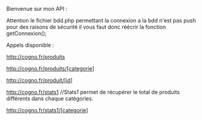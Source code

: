 Bienvenue sur mon API : 

Attention le fichier bdd.php permettant la connexion a la bdd n'est pas push pour des raisons de sécurité il vous faut donc réécrir la fonction getConnexion(); 

Appels disponible :

http://cogno.fr/produits

http://cogno.fr/produits/[categorie]

http://cogno.fr/produit/[id]

http://cogno.fr/stats1 //Stats1 permet de récupérer le total de produits différents dans chaque catégories. 

http://cogno.fr/stats1/[categorie]